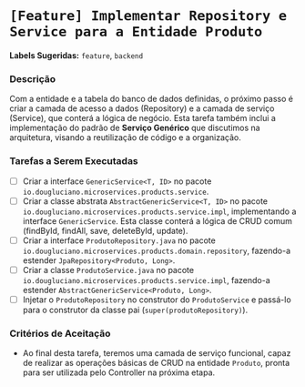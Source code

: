 # `[Feature] Implementar Repository e Service para a Entidade Produto`

**Labels Sugeridas:** `feature`, `backend`

### Descrição

Com a entidade e a tabela do banco de dados definidas, o próximo passo é criar a camada de acesso a dados (Repository) e a camada de serviço (Service), que conterá a lógica de negócio. Esta tarefa também inclui a implementação do padrão de **Serviço Genérico** que discutimos na arquitetura, visando a reutilização de código e a organização.

### Tarefas a Serem Executadas

- [ ] Criar a interface `GenericService<T, ID>` no pacote `io.dougluciano.microservices.products.service`.
- [ ] Criar a classe abstrata `AbstractGenericService<T, ID>` no pacote `io.dougluciano.microservices.products.service.impl`, implementando a interface `GenericService`. Esta classe conterá a lógica de CRUD comum (findById, findAll, save, deleteById, update).
- [ ] Criar a interface `ProdutoRepository.java` no pacote `io.dougluciano.microservices.products.domain.repository`, fazendo-a estender `JpaRepository<Produto, Long>`.
- [ ] Criar a classe `ProdutoService.java` no pacote `io.dougluciano.microservices.products.service.impl`, fazendo-a estender `AbstractGenericService<Produto, Long>`.
- [ ] Injetar o `ProdutoRepository` no construtor do `ProdutoService` e passá-lo para o construtor da classe pai (`super(produtoRepository)`).

### Critérios de Aceitação

* Ao final desta tarefa, teremos uma camada de serviço funcional, capaz de realizar as operações básicas de CRUD na entidade `Produto`, pronta para ser utilizada pelo Controller na próxima etapa.